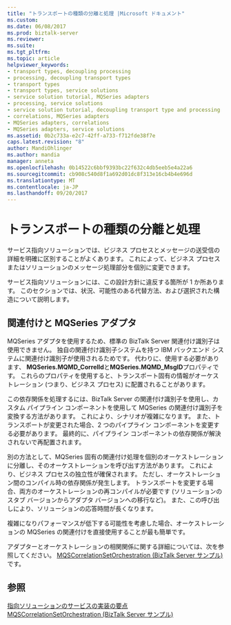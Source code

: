 ```yaml
---
title: "トランスポートの種類の分離と処理 |Microsoft ドキュメント"
ms.custom: 
ms.date: 06/08/2017
ms.prod: biztalk-server
ms.reviewer: 
ms.suite: 
ms.tgt_pltfrm: 
ms.topic: article
helpviewer_keywords:
- transport types, decoupling processing
- processing, decoupling transport types
- transport types
- transport types, service solutions
- service solution tutorial, MQSeries adapters
- processing, service solutions
- service solution tutorial, decoupling transport type and processing
- correlations, MQSeries adapters
- MQSeries adapters, correlations
- MQSeries adapters, service solutions
ms.assetid: 0b2c733a-e2c7-42ff-a733-f712fde38f7e
caps.latest.revision: "8"
author: MandiOhlinger
ms.author: mandia
manager: anneta
ms.openlocfilehash: 0b14522c6bbf9393bc22f632c4db5eeb5e4a22a6
ms.sourcegitcommit: cb908c540d8f1a692d01dc8f313e16cb4b4e696d
ms.translationtype: MT
ms.contentlocale: ja-JP
ms.lasthandoff: 09/20/2017
---
```

# <a name="decoupling-transport-type-and-processing"></a>トランスポートの種類の分離と処理
サービス指向ソリューションでは、ビジネス プロセスとメッセージの送受信の詳細を明確に区別することがよくあります。 これによって、ビジネス プロセスまたはソリューションのメッセージ処理部分を個別に変更できます。  
  
 サービス指向ソリューションには、この設計方針に違反する箇所が 1 か所あります。 このセクションでは、状況、可能性のある代替方法、および選択された構造について説明します。  
  
## <a name="correlation-and-the-mqseries-adapter"></a>関連付けと MQSeries アダプタ  
 MQSeries アダプタを使用するため、標準の BizTalk Server 関連付け識別子は使用できません。 独自の関連付け識別子システムを持つ IBM バックエンド システムに関連付け識別子が使用されるためです。 代わりに、使用する必要があります、 **MQSeries.MQMD_CorrelId**と**MQSeries.MQMD_MsgID**プロパティです。 これらのプロパティを使用すると、トランスポート固有の情報がオーケストレーション (つまり、ビジネス プロセス) に配置されることがあります。  
  
 この依存関係を処理するには、BizTalk Server の関連付け識別子を使用し、カスタム パイプライン コンポーネントを使用して MQSeries の関連付け識別子を変換する方法があります。 これにより、シナリオが複雑になります。 また、トランスポートが変更された場合、2 つのパイプライン コンポーネントを変更する必要があります。 最終的に、パイプライン コンポーネントの依存関係が解決されないで再配置されます。  
  
 別の方法として、MQSeries 固有の関連付け処理を個別のオーケストレーションに分離し、そのオーケストレーションを呼び出す方法があります。 これにより、ビジネス プロセスの独立性が確保されます。 ただし、オーケストレーション間のコンパイル時の依存関係が発生します。 トランスポートを変更する場合、両方のオーケストレーションの再コンパイルが必要です (ソリューションのスタブ バージョンからアダプタ バージョンへの移行など)。 また、この呼び出しにより、ソリューションの応答時間が長くなります。  
  
 複雑になりパフォーマンスが低下する可能性を考慮した場合、オーケストレーションの MQSeries の関連付けを直接使用することが最も簡単です。  
  
 アダプターとオーケストレーションの相関関係に関する詳細については、次を参照してください。 [MQSCorrelationSetOrchestration (BizTalk Server サンプル)](../core/mqscorrelationsetorchestration-biztalk-server-sample.md)です。  
  
## <a name="see-also"></a>参照  
 [指向ソリューションのサービスの実装の要点](../core/implementation-highlights-of-the-service-oriented-solution.md)   
 [MQSCorrelationSetOrchestration (BizTalk Server サンプル)](../core/mqscorrelationsetorchestration-biztalk-server-sample.md)